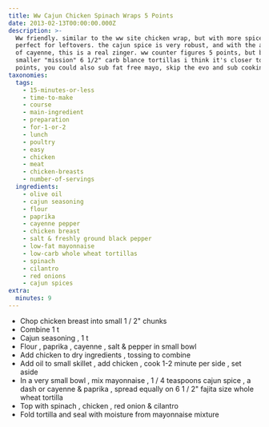 ```yaml
---
title: Ww Cajun Chicken Spinach Wraps 5 Points
date: 2013-02-13T00:00:00.000Z
description: >-
  Ww friendly. similar to the ww site chicken wrap, but with more spice and
  perfect for leftovers. the cajun spice is very robust, and with the addition
  of cayenne, this is a real zinger. ww counter figures 5 points, but by using
  smaller "mission" 6 1/2" carb blance tortillas i think it's closer to 4
  points, you could also sub fat free mayo, skip the evo and sub cooking spray.
taxonomies:
  tags:
    - 15-minutes-or-less
    - time-to-make
    - course
    - main-ingredient
    - preparation
    - for-1-or-2
    - lunch
    - poultry
    - easy
    - chicken
    - meat
    - chicken-breasts
    - number-of-servings
  ingredients:
    - olive oil
    - cajun seasoning
    - flour
    - paprika
    - cayenne pepper
    - chicken breast
    - salt & freshly ground black pepper
    - low-fat mayonnaise
    - low-carb whole wheat tortillas
    - spinach
    - cilantro
    - red onions
    - cajun spices
extra:
  minutes: 9
---
```

 - Chop chicken breast into small 1 / 2" chunks
 - Combine 1 t
 - Cajun seasoning , 1 t
 - Flour , paprika , cayenne , salt & pepper in small bowl
 - Add chicken to dry ingredients , tossing to combine
 - Add oil to small skillet , add chicken , cook 1-2 minute per side , set aside
 - In a very small bowl , mix mayonnaise , 1 / 4 teaspoons cajun spice , a dash or cayenne & paprika , spread equally on 6 1 / 2" fajita size whole wheat tortilla
 - Top with spinach , chicken , red onion & cilantro
 - Fold tortilla and seal with moisture from mayonnaise mixture
